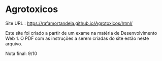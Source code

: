 # Agrotoxicos
Site URL : https://rafamortandela.github.io/Agrotoxicos/html/

Este site foi criado a partir de um exame na matéria de Desenvolvimento Web 1. 
O PDF com as instruções a serem criadas do site estão neste arquivo.

Nota final: 9/10
